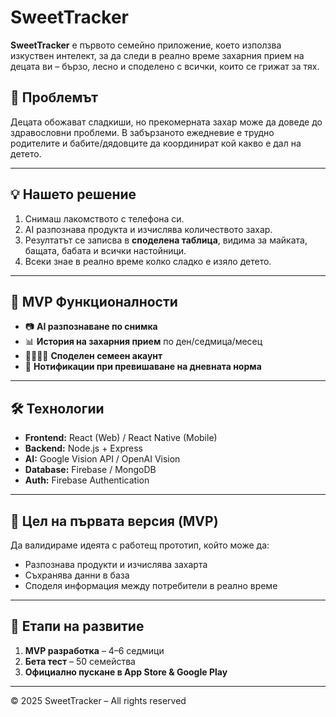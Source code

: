 # SweetTracker
**SweetTracker** е първото семейно приложение, което използва изкуствен интелект, за да следи в реално време захарния прием на децата ви – бързо, лесно и споделено с всички, които се грижат за тях.
## 🚀 Проблемът
Децата обожават сладкиши, но прекомерната захар може да доведе до здравословни проблеми. В забързаното ежедневие е трудно родителите и бабите/дядовците да координират кой какво е дал на детето.

---

## 💡 Нашето решение
1. Снимаш лакомството с телефона си.
2. AI разпознава продукта и изчислява количеството захар.
3. Резултатът се записва в **споделена таблица**, видима за майката, бащата, бабата и всички настойници.
4. Всеки знае в реално време колко сладко е изяло детето.

---

## 📱 MVP Функционалности
- 📷 **AI разпознаване по снимка**  
- 📊 **История на захарния прием** по ден/седмица/месец  
- 👨‍👩‍👧‍👦 **Споделен семеен акаунт**  
- 🔔 **Нотификации при превишаване на дневната норма**  

---

## 🛠️ Технологии
- **Frontend:** React (Web) / React Native (Mobile)  
- **Backend:** Node.js + Express  
- **AI:** Google Vision API / OpenAI Vision  
- **Database:** Firebase / MongoDB  
- **Auth:** Firebase Authentication

---

## 🎯 Цел на първата версия (MVP)
Да валидираме идеята с работещ прототип, който може да:
- Разпознава продукти и изчислява захарта
- Съхранява данни в база
- Споделя информация между потребители в реално време

---

## 📅 Етапи на развитие
1. **MVP разработка** – 4–6 седмици  
2. **Бета тест** – 50 семейства  
3. **Официално пускане в App Store & Google Play**

---

© 2025 SweetTracker – All rights reserved
